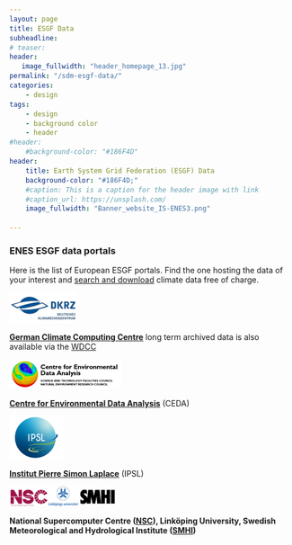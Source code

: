 ```yaml
---
layout: page
title: ESGF Data
subheadline:
# teaser:
header:
   image_fullwidth: "header_homepage_13.jpg"
permalink: "/sdm-esgf-data/"
categories:
    - design
tags:
    - design
    - background color
    - header
#header:
    #background-color: "#186F4D"
header:
    title: Earth System Grid Federation (ESGF) Data
    background-color: "#186F4D;"
    #caption: This is a caption for the header image with link
    #caption_url: https://unsplash.com/
    image_fullwidth: "Banner_website_IS-ENES3.png"

---
```


### ENES ESGF data portals

Here is the list of European ESGF portals. Find the one hosting the data of your interest and [search and download](https://esgf.github.io/esgf-user-support/) climate data free of charge. 


![DKRZlogo](../images/DKRZ_Logo_281x127_2014.png) 

**[German Climate Computing Centre](https://www.dkrz.de/de)**
long term archived data is also available via the [WDCC](https://www.wdc-climate.de/ui/)

![cedalogo](../images/ceda.png)  

**[Centre for Environmental Data Analysis](https://www.ceda.ac.uk/)** (CEDA)

![ipsllogo](../images/IPSL-logo.png)  

**[Institut Pierre Simon Laplace](https://www.ipsl.fr/en/home-en/)** (IPSL)

![nsc-liu-logo](../images/nsc-liu-logo.png) 

**National Supercomputer Centre ([NSC](https://www.nsc.liu.se/)), Linköping University, Swedish Meteorological and Hydrological Institute ([SMHI](https://www.smhi.se/q/Stockholm/2673730))**





